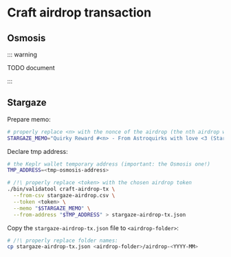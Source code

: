 # Craft airdrop transaction

## Osmosis

::: warning

TODO document

:::

## Stargaze

Prepare memo:

```bash
# properly replace <n> with the nonce of the airdrop (the nth airdrop we did)
STARGAZE_MEMO="Quirky Reward #<n> - From Astroquirks with love <3 (Stargaze)"
```

Declare tmp address:

```bash
# the Keplr wallet temporary address (important: the Osmosis one!)
TMP_ADDRESS=<tmp-osmosis-address>
```

```bash
# /!\ properly replace <token> with the chosen airdrop token
./bin/validatool craft-airdrop-tx \
  --from-csv stargaze-airdrop.csv \
  --token <token> \
  --memo "$STARGAZE_MEMO" \
  --from-address "$TMP_ADDRESS" > stargaze-airdrop-tx.json
```

Copy the `stargaze-airdrop-tx.json` file to `<airdrop-folder>`:

```bash
# /!\ properly replace folder names:
cp stargaze-airdrop-tx.json <airdrop-folder>/airdrop-<YYYY-MM>
```
